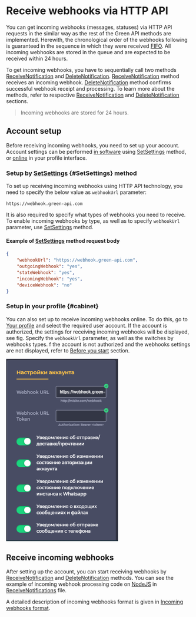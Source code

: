 # Receive webhooks via HTTP API

You can get incoming webhooks (messages, statuses) via HTTP API requests in the similar way as the rest of the Green API methods are implemented. Herewith, the chronological order of the webhooks following is guaranteed in the sequence in which they were received [FIFO](https://ru.wikipedia.org/wiki/FIFO). All incoming webhooks are stored in the queue and are expected to be received within 24 hours.

To get incoming webhooks, you have to sequentially call two methods [ReceiveNotification](technology-http-api/ReceiveNotification.md) and [DeleteNotification](technology-http-api/DeleteNotification.md). [ReceiveNotification](technology-http-api/ReceiveNotification.md) method receives an incoming webhook. [DeleteNotification](technology-http-api/DeleteNotification.md) method confirms successful webhook receipt and processing. To learn more about the methods, refer to respective [ReceiveNotification](technology-http-api/ReceiveNotification.md) and [DeleteNotification](technology-http-api/DeleteNotification.md) sections.

> Incoming webhooks are stored for 24 hours.

## Account setup

Before receiving incoming webhooks, you need to set up your account. Account settings can be performed [in software](#SetSettings) using [SetSettings](../account/SetSettings.md) method, or [online](#cabinet) in your profile interface.

### Setup by [SetSettings](../account/SetSettings.md) {#SetSettings} method

To set up receiving incoming webhooks using HTTP API technology, you need to specify the below value as `webhookUrl` parameter:

```
https://webhook.green-api.com
```

It is also required to specify what types of webhooks you need to receive. To enable incoming webhooks by type, as well as to specify `webhookUrl` parameter, use [SetSettings](../account/SetSettings.md) method.

#### Example of [SetSettings](../account/SetSettings.md) method request body

```json
{
    "webhookUrl": "https://webhook.green-api.com",
    "outgoingWebhook": "yes",
    "stateWebhook": "yes",
    "incomingWebhook": "yes",
    "deviceWebhook": "no"
}
```

### Setup in your profile {#cabinet}

You can also set up to receive incoming webhooks online. To do this, go to [Your profile](https://console.green-api.com) and select the required user account. If the account is authorized, the settings for receiving incoming webhooks will be displayed, see fig. Specify the `webhookUrl` parameter, as well as the switches by webhooks types. f the account is not authorized and the webhooks settings are not displayed, refer to [Before you start](../../before-start.md#qr) section.

![Incoming webhooks settings](../../assets/technology-http-api.png "Incoming webhooks settings")

## Receive incoming webhooks

After setting up the account, you can start receiving webhooks by [ReceiveNotification](technology-http-api/ReceiveNotification.md) and [DeleteNotification](technology-http-api/DeleteNotification.md) methods. You can see the example of incoming webhook processing code on [NodeJS](https://nodejs.org) in [ReceiveNotifications](https://github.com/green-api/whatsapp-api-client/blob/master/examples/ReceiveNotifications.js) file.

A detailed description of incoming webhooks format is given in [Incoming webhooks format](notifications-format/index.md).
